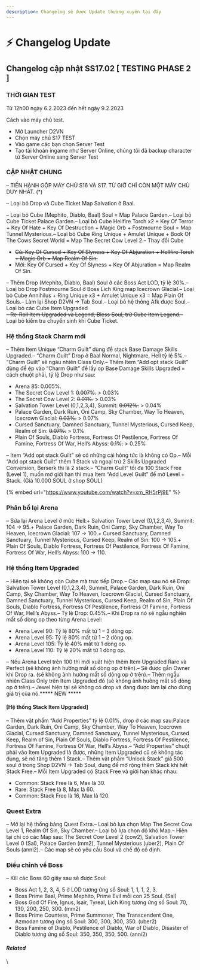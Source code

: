 ```yaml
---
description: Changelog sẽ được Update thường xuyên tại đây
---
```


# ⚡ Changelog Update

## Changelog cập nhật SS17.02 \[ TESTING PHASE 2 ]

### **THỜI GIAN TEST**

Từ 12h00 ngày 6.2.2023 đến hết ngày 9.2.2023

Cách vào máy chủ test.

* Mở Launcher D2VN
* Chọn máy chủ S17 TEST
* Vào game các bạn chọn Server Test
* Tạo tài khoản ingame như Server Online, chúng tôi đã backup character từ Server Online sang Server Test

###

### **CẬP NHẬT CHUNG**

– TIẾN HÀNH GỘP MÁY CHỦ S16 VÀ S17. TỪ GIỜ CHỈ CÒN MỘT MÁY CHỦ DUY NHẤT. (\*)

– Loại bỏ Drop và Cube Ticket Map Salvation ở Baal.

– Loại bỏ Cube (Mephito, Diablo, Baal) Soul = Map Palace Garden.– Loại bỏ Cube Ticket Palace Garden.– Loại bỏ Cube Hellfire Torch x2 + Key Of Terror + Key Of Hate + Key Of Destruction + Magic Orb + Fostmourne Soul = Map Tunnel Mysterious.– Loại bỏ Cube Ring Unique + Amulet Unique + Book Of The Cows Secret World = Map The Secret Cow Level 2.– Thay đổi Cube

* ~~Cũ: Key Of Cursed + Key Of Slyness + Key Of Abjuration + Hellfire Torch + Magic Orb = Map Realm Of Sin.~~
* Mới: Key Of Cursed + Key Of Slyness + Key Of Abjuration = Map Realm Of Sin.

– Thêm Drop (Mephito, Diablo, Baal) Soul ở các Boss Act LOD, tỷ lệ 30%.– Loaị bỏ Drop Fostmourne Soul ở Boss Lich King map Icecrown Glacial.– Loại bỏ Cube Annihilus + Ring Unique x3 + Amulet Unique x3 = Map Plain Of Souls.– Làm lại Shop D2VN -> Tab Soul.– Loại bỏ hệ thông Afk được Soul.– Loại bỏ các Cube Item Upgraded\
~~– Re-Roll Item Upgraded và Legend, Bless Soul, trừ Cube Item Legend.~~– Loại bỏ kiểm tra chuyển sinh khi Cube Ticket.

&#x20;

###

### **Hệ thống Stack Charm mới**

– Thêm Item Unique “Charm Guilt” dùng để stack Base Damage Skills Upgraded.– “Charm Guilt” Drop ở Baal Normal, Nightmare, Hell tỷ lệ 5%.– “Charm Guilt” sẽ ngãu nhiên Class Only.– Thêm Item “Add opt stack Guilt” dùng để ép vào “Charm Guilt” để lấy op Base Damage Skills Upgraded = cách chuột phải, tỷ lệ Drop như sau:

* Arena 85: 0.005%.&#x20;
* The Secret Cow Level 1: ~~0.007%.~~ > 0.03%
* The Secret Cow Level 2: ~~0.01%.~~ > 0.03%
* Salvation Tower Level (0,1,2,3,4), Summit: ~~0.012%.~~ > 0.04%
* Palace Garden, Dark Ruin, Oni Camp, Sky Chamber, Way To Heaven, Icecrown Glacial: ~~0.03%.~~ > 0.07%
* Cursed Sanctuary, Damned Sanctuary, Tunnel Mysterious, Cursed Keep, Realm of Sin: ~~0.07%.~~ > 0.1%
* Plain Of Souls, Diablo Fortress, Fortress Of Pestilence, Fortress Of Famine, Fortress Of War, Hell’s Abyss: ~~0.1%.~~ > 0.25%

– Item “Add opt stack Guilt” sẽ có những cái hỏng tức là không có Op.– Mỗi “Add opt stack Guilt” thêm 1 Stack và ngoại trừ 2 Skills Upgraded Conversion, Berserk thì là 2 stack.– “Charm Guilt” tối đa 100 Stack Free (Level 1), muốn mở giới hạn thì mua Item “Add Level Guilt” để mở Level + Stack. (Giá 10.000 SOUL ở shop SOUL)

{% embed url="https://www.youtube.com/watch?v=xm_RH5rPj9E" %}

### **Phân bổ lại Arena**

– Sửa lại Arena Level ở mức Hell:+ Salvation Tower Level (0,1,2,3,4), Summit: 104 -> 95.+ Palace Garden, Dark Ruin, Oni Camp, Sky Chamber, Way To Heaven, Icecrown Glacial: 107 -> 100.+ Cursed Sanctuary, Damned Sanctuary, Tunnel Mysterious, Cursed Keep, Realm of Sin: 100 -> 105.+ Plain Of Souls, Diablo Fortress, Fortress Of Pestilence, Fortress Of Famine, Fortress Of War, Hell’s Abyss: 100 -> 110.

&#x20;

### **Hệ thống Item Upgraded**

– Hiện tại sẽ không còn Cube mà trực tiếp Drop.– Các map sau nó sẽ Drop: Salvation Tower Level (0,1,2,3,4), Summit, Palace Garden, Dark Ruin, Oni Camp, Sky Chamber, Way To Heaven, Icecrown Glacial, Cursed Sanctuary, Damned Sanctuary, Tunnel Mysterious, Cursed Keep, Realm of Sin, Plain Of Souls, Diablo Fortress, Fortress Of Pestilence, Fortress Of Famine, Fortress Of War, Hell’s Abyss.– Tỷ lệ Drop: 0.45%.– Khi Drop ra nó sẽ ngẫu nghiên mất số dòng op theo từng Arena Level:

* Arena Level 90: Tỷ lệ 80% mất từ 1 – 3 dòng op.
* Arena Level 95: Tỷ lệ 80% mất từ 1 – 2 dòng op.
* Arena Level 105: Tỷ lệ 40% mất từ 1 dòng op.
* Arena Level 110: Tỷ lệ 20% mất từ 1 dòng op.

– Nếu Arena Level trên 100 thì mới xuất hiện thêm Item Upgraded Rare và Perfect (sẽ không ảnh hưởng mất số dòng op ở trên).– Sẽ được gắn Owner khi Drop ra. (sẽ không ảnh hưởng mất số dòng op ở trên).– Thêm ngẫu nhiên Class Only trên Item Upgraded đó (sẽ không ảnh hưởng mất số dòng op ở trên).– Jewel hiện tại sẽ không có drop và đang được làm lại cho đúng giá trị của nó.\*\*\*\*\* NEW \*\*\*\*\*

#### \[Hệ thống Stack Item Upgraded]

– Thêm vật phẩm “Add Properties” tỷ lệ 0.01%, drop ở các map sau:Palace Garden, Dark Ruin, Oni Camp, Sky Chamber, Way To Heaven, Icecrown Glacial, Cursed Sanctuary, Damned Sanctuary, Tunnel Mysterious, Cursed Keep, Realm of Sin, Plain Of Souls, Diablo Fortress, Fortress Of Pestilence, Fortress Of Famine, Fortress Of War, Hell’s Abyss.– “Add Properties” chuột phải vào Item Upgraded là được, những Item Upgraded cũ sẽ không tác dụng, sẽ nó tăng thêm 1 Stack.– Thêm vật phẩm “Unlock Stack” giá 500 soul ở trong Shop D2VN -> Tab Soul, dung để mở rộng thêm Stack khi hết Stack Free.– Mỗi Item Upgraded có Stack Free và giới hạn khác nhau:

* Common: Stack Free là 6, Max là 30.
* Rare: Stack Free là 8, Max là 60.
* Common: Stack Free là 16, Max là 120.

&#x20;

### **Quest Extra**

– Mở lại hệ thống bảng Quest Extra.– Loại bỏ lựa chọn Map The Secret Cow Level 1, Realm Of Sin, Sky Chamber.– Loại bỏ lựa chọn độ khó Map.– Hiện tại chỉ có các Map sau: The Secret Cow Level 2 (cow2), Salvation Tower Level 0 (Sal), Palace Garden (mm2), Tunnel Mysterious (uber2), Plain Of Souls (anni2).– Các map sẽ có yêu cầu Soul và chế độ cố định.

&#x20;

### **Điều chỉnh về Boss**

– Kill các Boss 60 giây sau sẽ được Soul:

* Boss Act 1, 2, 3, 4, 5 ở LOD tương ứng số Soul: 1, 1, 1, 2, 3.
* Boss Prime Baal, Prime Mephito, Prime Evil mỗi con 25 Soul. (Sal)
* Boss God Of Fire, Ignus, Isair, Tyreal, Lich King tương ứng số Soul: 70, 130, 200, 250, 300. (mm2)
* Boss Prime Countess, Prime Summoner, The Transcendent One, Azmodan tương ứng số Soul: 300, 300, 300, 350. (uber2)
* Boss Famine of Diablo, Pestilence of Diablo, War of Diablo, Disaster of Diablo tương ứng số Soul: 350, 350, 350, 500. (anni2)

#### _Related_

\


####
